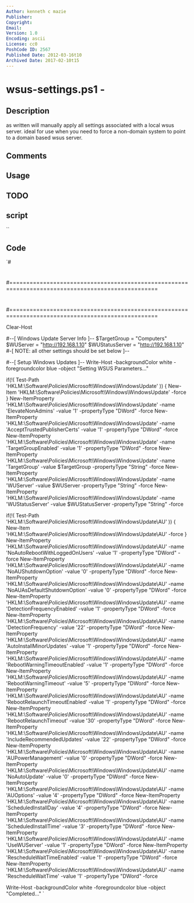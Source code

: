 ```yaml
---
Author: kenneth c mazie
Publisher: 
Copyright: 
Email: 
Version: 1.0
Encoding: ascii
License: cc0
PoshCode ID: 2567
Published Date: 2012-03-16t10
Archived Date: 2017-02-10t15
---
```


# wsus-settings.ps1 - 

## Description

as written will manually apply all settings associated with a local wsus server.  ideal for use when you need to force a non-domain system to point to a domain based wsus server.

## Comments



## Usage



## TODO



## script

``

## Code

`#
 #
 #==================================================================================================
 #
 #
 #==================================================================================================
 
 Clear-Host
 
 #--[ Windows Update Server Info ]--
 $TargetGroup = "Computers"
 $WUServer = "http://192.168.1.10"
 $WUStatusServer = "http://192.168.1.10"
 #-[ NOTE: all other settings should be set below ]--
 
 #--[ Setup Windows Updates ]--
 Write-Host -backgroundColor white -foregroundcolor blue -object "Setting WSUS Parameters..."
 
 if(!( Test-Path 'HKLM:\Software\Policies\Microsoft\Windows\WindowsUpdate' ))
 {
       New-Item 'HKLM:\Software\Policies\Microsoft\Windows\WindowsUpdate' -force
 }
 New-ItemProperty 'HKLM:\Software\Policies\Microsoft\Windows\WindowsUpdate' -name 'ElevateNonAdmins' -value '1' -propertyType "DWord" -force
 New-ItemProperty 'HKLM:\Software\Policies\Microsoft\Windows\WindowsUpdate' -name 'AcceptTrustedPublisherCerts' -value '1' -propertyType "DWord" -force
 New-ItemProperty 'HKLM:\Software\Policies\Microsoft\Windows\WindowsUpdate' -name 'TargetGroupEnabled' -value '1' -propertyType "DWord" -force
 New-ItemProperty 'HKLM:\Software\Policies\Microsoft\Windows\WindowsUpdate' -name 'TargetGroup' -value $TargetGroup -propertyType "String" -force
 New-ItemProperty 'HKLM:\Software\Policies\Microsoft\Windows\WindowsUpdate' -name 'WUServer' -value $WUServer -propertyType "String" -force
 New-ItemProperty 'HKLM:\Software\Policies\Microsoft\Windows\WindowsUpdate' -name 'WUStatusServer' -value $WUStatusServer -propertyType "String" -force
 
 if(!( Test-Path 'HKLM:\Software\Policies\Microsoft\Windows\WindowsUpdate\AU' ))
 {
       New-Item 'HKLM:\Software\Policies\Microsoft\Windows\WindowsUpdate\AU' -force
 }
 New-ItemProperty 'HKLM:\Software\Policies\Microsoft\Windows\WindowsUpdate\AU' -name 'NoAutoRebootWithLoggedOnUsers' -value '1' -propertyType "DWord" -force
 New-ItemProperty 'HKLM:\Software\Policies\Microsoft\Windows\WindowsUpdate\AU' -name 'NoAUShutdownOption' -value '0' -propertyType "DWord" -force
 New-ItemProperty 'HKLM:\Software\Policies\Microsoft\Windows\WindowsUpdate\AU' -name 'NoAUAsDefaultShutdownOption' -value '0' -propertyType "DWord" -force
 New-ItemProperty 'HKLM:\Software\Policies\Microsoft\Windows\WindowsUpdate\AU' -name 'DetectionFrequencyEnabled' -value '1' -propertyType "DWord" -force
 New-ItemProperty 'HKLM:\Software\Policies\Microsoft\Windows\WindowsUpdate\AU' -name 'DetectionFrequency' -value '22' -propertyType "DWord" -force
 New-ItemProperty 'HKLM:\Software\Policies\Microsoft\Windows\WindowsUpdate\AU' -name 'AutoInstallMinorUpdates' -value '1' -propertyType "DWord" -force
 New-ItemProperty 'HKLM:\Software\Policies\Microsoft\Windows\WindowsUpdate\AU' -name 'RebootWarningTimeoutEnabled' -value '1' -propertyType "DWord" -force
 New-ItemProperty 'HKLM:\Software\Policies\Microsoft\Windows\WindowsUpdate\AU' -name 'RebootWarningTimeout' -value '5' -propertyType "DWord" -force
 New-ItemProperty 'HKLM:\Software\Policies\Microsoft\Windows\WindowsUpdate\AU' -name 'RebootRelaunchTimeoutEnabled' -value '1' -propertyType "DWord" -force
 New-ItemProperty 'HKLM:\Software\Policies\Microsoft\Windows\WindowsUpdate\AU' -name 'RebootRelaunchTimeout' -value '30' -propertyType "DWord" -force
 New-ItemProperty 'HKLM:\Software\Policies\Microsoft\Windows\WindowsUpdate\AU' -name 'IncludeRecommendedUpdates' -value '22' -propertyType "DWord" -force
 New-ItemProperty 'HKLM:\Software\Policies\Microsoft\Windows\WindowsUpdate\AU' -name 'AUPowerManagement' -value '0' -propertyType "DWord" -force
 New-ItemProperty 'HKLM:\Software\Policies\Microsoft\Windows\WindowsUpdate\AU' -name 'NoAutoUpdate' -value '0' -propertyType "DWord" -force
 New-ItemProperty 'HKLM:\Software\Policies\Microsoft\Windows\WindowsUpdate\AU' -name 'AUOptions' -value '4' -propertyType "DWord" -force
 New-ItemProperty 'HKLM:\Software\Policies\Microsoft\Windows\WindowsUpdate\AU' -name 'ScheduledInstallDay' -value '4' -propertyType "DWord" -force
 New-ItemProperty 'HKLM:\Software\Policies\Microsoft\Windows\WindowsUpdate\AU' -name 'ScheduledInstallTime' -value '3' -propertyType "DWord" -force
 New-ItemProperty 'HKLM:\Software\Policies\Microsoft\Windows\WindowsUpdate\AU' -name 'UseWUServer' -value '1' -propertyType "DWord" -force
 New-ItemProperty 'HKLM:\Software\Policies\Microsoft\Windows\WindowsUpdate\AU' -name 'RescheduleWaitTimeEnabled' -value '1' -propertyType "DWord" -force
 New-ItemProperty 'HKLM:\Software\Policies\Microsoft\Windows\WindowsUpdate\AU' -name 'RescheduleWaitTime' -value '1' -propertyType "DWord" -force
 
 Write-Host -backgroundColor white -foregroundcolor blue -object "Completed..."
`

